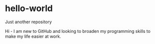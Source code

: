 # hello-world
Just another repository

Hi - I am new to GitHub and looking to broaden my programming skills to make my life easier at work. 
